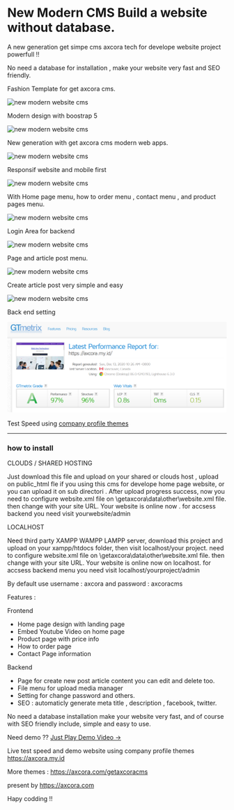 # New Modern CMS Build a website without database.

A new generation get simpe cms axcora tech for develope website project powerfull !!

No need a database for installation , make your website very fast and SEO friendly.

Fashion Template for get axcora cms.

![new modern website cms](https://a.fsdn.com/con/app/proj/modernwebsitecms/screenshots/new%20modernSEO%20%20cms%20get%20axcora%20%20%284%29%20-%20Copy.jpg/max/max/1)

Modern design with boostrap 5

![new modern website cms](https://a.fsdn.com/con/app/proj/modernwebsitecms/screenshots/new%20modernSEO%20%20cms%20get%20axcora%20%20%283%29%20-%20Copy.jpg/max/max/1)

New generation with get axcora cms modern web apps.

![new modern website cms](https://a.fsdn.com/con/app/proj/modernwebsitecms/screenshots/new%20modernSEO%20%20cms%20get%20axcora%20%20%281%29.jpg/max/max/1)

Responsif website and mobile first

![new modern website cms](https://a.fsdn.com/con/app/proj/modernwebsitecms/screenshots/new%20modernSEO%20%20cms%20get%20axcora%20%20%282%29.jpg/max/max/1)

With Home page menu, how to order menu , contact menu , and product pages menu.

![new modern website cms](https://a.fsdn.com/con/app/proj/modernwebsitecms/screenshots/New%20CMS%20modern%20website%20SEO%20%286%29.png/max/max/1)

Login Area for backend

![new modern website cms](https://a.fsdn.com/con/app/proj/getaxcoracms/screenshots/New%20CMS%20modern%20website%20SEO%20%285%29.png/max/max/1)

Page and article post menu.

![new modern website cms](https://a.fsdn.com/con/app/proj/getaxcoracms/screenshots/New%20CMS%20modern%20website%20SEO%20%284%29.png/max/max/1)

Create article post very simple and easy

![new modern website cms](https://a.fsdn.com/con/app/proj/getaxcoracms/screenshots/New%20CMS%20modern%20website%20SEO%20%282%29.png/max/max/1)

Back end setting


![new modern website cms](test.png)

Test Speed using [company profile themes](https://github.com/mesinkasir/companyprofilwebsite-getaxcoracms)


 -----------------------------------------------------------------
### how to install

CLOUDS / SHARED HOSTING

Just download this file and upload on your shared or clouds host , upload on public_html fle if you using this cms for develope home page website, or you can upload it on sub directori .
After upload progress success, now you need to configure website.xml file on \getaxcora\data\other\website.xml file. then change <SITEURL><![CDATA[http://localhost/getaxcoracms/]]></SITEURL> with your site URL.
Your website is online now . for accsess backend you need visit yourwebsite/admin

LOCALHOST

Need third party XAMPP WAMPP LAMPP server, download this project and upload on your xampp/htdocs folder, then visit localhost/your project. need to configure website.xml file on \getaxcora\data\other\website.xml file. then change <SITEURL><![CDATA[http://localhost/getaxcoracms/]]></SITEURL> with your site URL.
Your website is online now on localhost. for accsess backend menu you need visit localhost/yourproject/admin

By default use username : axcora and password : axcoracms

Features :

Frontend
+ Home page design with landing page
+ Embed Youtube Video on home page
+ Product page with price info
+ How to order page 
+ Contact Page information

Backend
+ Page for create new post article content you can edit and delete too.
+ File menu for upload media manager
+ Setting for change password and others.
+ SEO : automaticly generate meta title , description , facebook, twitter.

No need a database installation make your website very fast, and of course with SEO friendly include, simple and easy to use.

Need demo ?? [Just Play Demo Video →](https://www.youtube.com/watch?v=X4fXZSY4NyA)

Live test speed and demo website using company profile themes
https://axcora.my.id


More themes :
https://axcora.com/getaxcoracms

present by https://axcora.com

Hapy codding !!
